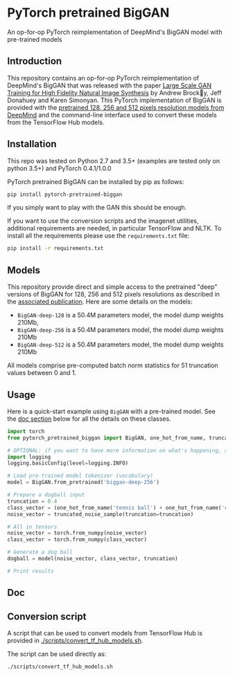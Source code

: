 # PyTorch pretrained BigGAN
An op-for-op PyTorch reimplementation of DeepMind's BigGAN model with pre-trained models

## Introduction

This repository contains an op-for-op PyTorch reimplementation of DeepMind's BigGAN that was released with the paper [Large Scale GAN Training for High Fidelity Natural Image Synthesis](https://openreview.net/forum?id=B1xsqj09Fm) by Andrew Brocky, Jeff Donahuey and Karen Simonyan.
This PyTorch implementation of BigGAN is provided with the [pretrained 128, 256 and 512 pixels resolution models  from DeepMind](https://tfhub.dev/deepmind/biggan-deep-128/1) and the command-line interface used to convert these models from the TensorFlow Hub models.

## Installation

This repo was tested on Python 2.7 and 3.5+ (examples are tested only on python 3.5+) and PyTorch 0.4.1/1.0.0

PyTorch pretrained BigGAN can be installed by pip as follows:
```bash
pip install pytorch-pretrained-biggan
```

If you simply want to play with the GAN this should be enough.

If you want to use the conversion scripts and the imagenet utilities, additional requirements are needed, in particular TensorFlow and NLTK. To install all the requirements please use the `requirements.txt` file:
```bash
pip install -r requirements.txt
```

## Models

This repository provide direct and simple access to the pretrained "deep" versions of BigGAN for 128, 256 and 512 pixels resolutions as described in the [associated publication](https://openreview.net/forum?id=B1xsqj09Fm).
Here are some details on the models:

- `BigGAN-deep-128` is a 50.4M parameters model, the model dump weights 210Mb,
- `BigGAN-deep-256` is a 50.4M parameters model, the model dump weights 210Mb
- `BigGAN-deep-512` is a 50.4M parameters model, the model dump weights 210Mb

All models comprise pre-computed batch norm statistics for 51 truncation values between 0 and 1.

## Usage

Here is a quick-start example using `BigGAN` with a pre-trained model.
See the [doc section](#doc) below for all the details on these classes.

```python
import torch
from pytorch_pretrained_biggan import BigGAN, one_hot_from_name, truncated_noise_sample, save_as_images

# OPTIONAL: if you want to have more information on what's happening, activate the logger as follows
import logging
logging.basicConfig(level=logging.INFO)

# Load pre-trained model tokenizer (vocabulary)
model = BigGAN.from_pretrained('biggan-deep-256')

# Prepare a dogball input
truncation = 0.4
class_vector = (one_hot_from_name('tennis ball') + one_hot_from_name('chihuahua')) / 2
noise_vector = truncated_noise_sample(truncation=truncation)

# All in tensors
noise_vector = torch.from_numpy(noise_vector)
class_vector = torch.from_numpy(class_vector)

# Generate a dog ball
dogball = model(noise_vector, class_vector, truncation)

# Print results
```

## Doc

## Conversion script

A script that can be used to convert models from TensorFlow Hub is provided in [./scripts/convert_tf_hub_models.sh](./scripts/convert_tf_hub_models.sh).

The script can be used directly as:
```bash
./scripts/convert_tf_hub_models.sh
```
